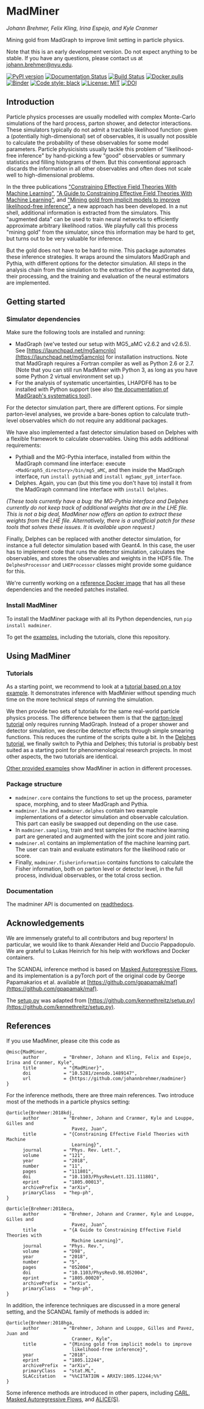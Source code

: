 # MadMiner

*Johann Brehmer, Felix Kling, Irina Espejo, and Kyle Cranmer*

Mining gold from MadGraph to improve limit setting in particle physics.

Note that this is an early development version. Do not expect anything to be stable. If you have any questions, please
contact us at [johann.brehmer@nyu.edu](johann.brehmer@nyu.edu).

[![PyPI version](https://badge.fury.io/py/madminer.svg)](https://badge.fury.io/py/madminer)
[![Documentation Status](https://readthedocs.org/projects/madminer/badge/?version=latest)](https://madminer.readthedocs.io/en/latest/?badge=latest)
[![Build Status](https://travis-ci.com/johannbrehmer/madminer.svg?branch=master)](https://travis-ci.com/johannbrehmer/madminer)
[![Docker pulls](https://img.shields.io/docker/pulls/irinahub/docker-madminer.svg)](https://hub.docker.com/r/irinahub/docker-madminer)
[![Binder](https://mybinder.org/badge.svg)](https://mybinder.org/v2/gh/johannbrehmer/madminer/master)
[![Code style: black](https://img.shields.io/badge/code%20style-black-000000.svg)](https://github.com/ambv/black)
[![License: MIT](https://img.shields.io/badge/License-MIT-yellow.svg)](https://opensource.org/licenses/MIT)
[![DOI](https://zenodo.org/badge/DOI/10.5281/zenodo.1489147.svg)](https://doi.org/10.5281/zenodo.1489147)


## Introduction

Particle physics processes are usually modelled with complex Monte-Carlo simulations of the hard process, parton shower,
and detector interactions. These simulators typically do not admit a tractable likelihood function: given a (potentially
high-dimensional) set of observables, it is usually not possible to calculate the probability of these observables
for some model parameters. Particle physicisists usually tackle this problem of "likelihood-free inference" by
hand-picking a few "good" observables or summary statistics and filling histograms of them. But this conventional
approach discards the information in all other observables and often does not scale well to high-dimensional problems.

In the three publications
["Constraining Effective Field Theories With Machine Learning"](https://arxiv.org/abs/1805.00013),
["A Guide to Constraining Effective Field Theories With Machine Learning"](https://arxiv.org/abs/1805.00020), and
["Mining gold from implicit models to improve likelihood-free inference"](https://arxiv.org/abs/1805.12244),
a new approach has been developed. In a nut shell, additional information is extracted from the simulators. This
"augmented data" can be used to train neural networks to efficiently approximate arbitrary likelihood ratios. We
playfully call this process "mining gold" from the simulator, since this information may be hard to get, but turns out
to be very valuable for inference.

But the gold does not have to be hard to mine. This package automates these inference strategies. It wraps around the
simulators MadGraph and Pythia, with different options for the detector simulation. All steps in the analysis chain from
the simulation to the extraction of the augmented data, their processing, and the training and evaluation of the neural
estimators are implemented.

## Getting started

### Simulator dependencies

Make sure the following tools are installed and running:
- MadGraph (we've tested our setup with MG5_aMC v2.6.2 and v2.6.5). See
  [https://launchpad.net/mg5amcnlo](https://launchpad.net/mg5amcnlo) for installation instructions. Note that MadGraph
  requires a Fortran compiler as well as Python 2.6 or 2.7. (Note that you can still run MadMiner with Python 3, as long
  as you have some Python 2 virtual environment set up.)
- For the analysis of systematic uncertainties, LHAPDF6 has to be installed with Python support (see also
  [the documentation of MadGraph's systematics tool](https://cp3.irmp.ucl.ac.be/projects/madgraph/wiki/Systematics)).

For the detector simulation part, there are different options. For simple parton-level analyses, we provide a bare-bones
option to calculate truth-level observables which do not require any additional packages.

We have also implemented a fast detector simulation based on Delphes with a flexible framework to calculate observables.
Using this adds additional requirements:
- Pythia8 and the MG-Pythia interface, installed from within the MadGraph command line interface: execute
 `<MadGraph5_directory>/bin/mg5_aMC`, and then inside the MadGraph interface, run `install pythia8` and
 `install mg5amc_py8_interface`.
- Delphes. Again, you can (but this time you don't have to) install it from the MadGraph command line interface with
  `install Delphes`.
  
*(These tools currently have a bug: the MG-Pythia interface and Delphes currently do not keep track of additional weights
that are in the LHE file. This is not a big deal, MadMiner now offers an option to extract these weights from the
LHE file. Alternatively, there is a unofficial patch for these tools that solves these issues. It is available upon
request.)*

Finally, Delphes can be replaced with another detector simulation, for instance a full detector simulation based
with Geant4. In this case, the user has to implement code that runs the detector simulation, calculates the observables,
and stores the observables and weights in the HDF5 file. The `DelphesProcessor` and `LHEProcessor` classes might provide
some guidance for this.

We're currently working on a [reference Docker image](https://hub.docker.com/r/irinahub/docker-madminer-madgraph) that
has all these dependencies and the needed patches installed.

### Install MadMiner

To install the MadMiner package with all its Python dependencies, run `pip install madminer`.

To get the [examples](examples/), including the tutorials, clone this repository.

## Using MadMiner

### Tutorials

As a starting point, we recommend to look at a 
[tutorial based on a toy example](examples/tutorial_toy_simulator/tutorial_toy_simulator.ipynb). It demonstrates
inference with MadMinier without spending much time on the more technical steps of running the simulation.

We then provide two sets of tutorials for the same real-world particle physics process. The difference between them is
that the [parton-level tutorial](examples/tutorial_parton_level/) only requires running MadGraph. Instead of a proper
shower and detector simulation, we describe detector effects through simple smearing functions. This reduces the runtime
of the scripts quite a bit. In the [Delphes tutorial](examples/tutorial_delphes), we finally switch to Pythia and
Delphes; this tutorial is probably best suited as a starting point for phenomenological research projects. In most
other aspects, the two tutorials are identical.

[Other provided examples](examples/) show MadMiner in action in different processes.

### Package structure

- `madminer.core` contains the functions to set up the process, parameter space, morphing, and to steer MadGraph and
   Pythia.
- `madminer.lhe` and `madminer.delphes` contain two example implementations of a detector simulation and observable
   calculation. This part can easily be swapped out depending on the use case.
- In `madminer.sampling`, train and test samples for the machine learning part are generated and augmented with the
  joint score and joint ratio.
- `madminer.ml`  contains an implementation of the machine learning part. The user can train and evaluate estimators
  for the likelihood ratio or score.
- Finally,  `madminer.fisherinformation` contains functions to calculate the Fisher information, both on parton level
  or detector level, in the full process, individual observables, or the total cross section.

### Documentation

The madminer API is documented on [readthedocs](https://madminer.readthedocs.io/en/latest/?badge=latest).

## Acknowledgements

We are immensely grateful to all contributors and bug reporters! In particular, we would like to thank Alexander Held
and Duccio Pappadopulo. We are grateful to Lukas Heinrich for his help with workflows and Docker containers.

The SCANDAL inference method is based on [Masked Autoregressive Flows](https://arxiv.org/abs/1705.07057), and its
implementation is a pyTorch port of the original code by George Papamakarios et al. available at
[https://github.com/gpapamak/maf](https://github.com/gpapamak/maf).

The [setup.py](setup.py) was adapted from
[https://github.com/kennethreitz/setup.py](https://github.com/kennethreitz/setup.py).

## References

If you use MadMiner, please cite this code as
```
@misc{MadMiner,
      author         = "Brehmer, Johann and Kling, Felix and Espejo, Irina and Cranmer, Kyle",
      title          = "{MadMiner}",
      doi            = "10.5281/zenodo.1489147",
      url            = {https://github.com/johannbrehmer/madminer}
}
```

For the inference methods, there are three main references. Two introduce most of the methods in a particle physics
setting:
```
@article{Brehmer:2018kdj,
      author         = "Brehmer, Johann and Cranmer, Kyle and Louppe, Gilles and
                        Pavez, Juan",
      title          = "{Constraining Effective Field Theories with Machine
                        Learning}",
      journal        = "Phys. Rev. Lett.",
      volume         = "121",
      year           = "2018",
      number         = "11",
      pages          = "111801",
      doi            = "10.1103/PhysRevLett.121.111801",
      eprint         = "1805.00013",
      archivePrefix  = "arXiv",
      primaryClass   = "hep-ph",
}

@article{Brehmer:2018eca,
      author         = "Brehmer, Johann and Cranmer, Kyle and Louppe, Gilles and
                        Pavez, Juan",
      title          = "{A Guide to Constraining Effective Field Theories with
                        Machine Learning}",
      journal        = "Phys. Rev.",
      volume         = "D98",
      year           = "2018",
      number         = "5",
      pages          = "052004",
      doi            = "10.1103/PhysRevD.98.052004",
      eprint         = "1805.00020",
      archivePrefix  = "arXiv",
      primaryClass   = "hep-ph",
}
```

In addition, the inference techniques are discussed in a more general setting, and the SCANDAL family of methods is
added in:
```
@article{Brehmer:2018hga,
      author         = "Brehmer, Johann and Louppe, Gilles and Pavez, Juan and
                        Cranmer, Kyle",
      title          = "{Mining gold from implicit models to improve
                        likelihood-free inference}",
      year           = "2018",
      eprint         = "1805.12244",
      archivePrefix  = "arXiv",
      primaryClass   = "stat.ML",
      SLACcitation   = "%%CITATION = ARXIV:1805.12244;%%"
}
```

Some inference methods are introduced in other papers, including [CARL](https://arxiv.org/abs/1506.02169),
[Masked Autoregressive Flows](https://arxiv.org/abs/1705.07057), and [ALICE(S)](https://arxiv.org/abs/1808.00973).
